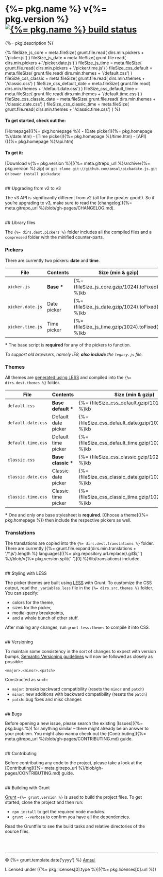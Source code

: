 # {%= pkg.name %} v{%= pkg.version %} [![{%= pkg.name %} build status](https://travis-ci.org/amsul/pickadate.js.png?branch=gh-pages)](https://travis-ci.org/amsul/pickadate.js)

{%= pkg.description %}

{%
    fileSize_js_core = meta.fileSize( grunt.file.read( dirs.min.pickers + '/picker.js') )
    fileSize_js_date = meta.fileSize( grunt.file.read( dirs.min.pickers + '/picker.date.js') )
    fileSize_js_time = meta.fileSize( grunt.file.read( dirs.min.pickers + '/picker.time.js') )
    fileSize_css_default = meta.fileSize( grunt.file.read( dirs.min.themes + '/default.css') )
    fileSize_css_classic = meta.fileSize( grunt.file.read( dirs.min.themes + '/classic.css') )
    fileSize_css_default_date = meta.fileSize( grunt.file.read( dirs.min.themes + '/default.date.css') )
    fileSize_css_default_time = meta.fileSize( grunt.file.read( dirs.min.themes + '/default.time.css') )
    fileSize_css_classic_date = meta.fileSize( grunt.file.read( dirs.min.themes + '/classic.date.css') )
    fileSize_css_classic_time = meta.fileSize( grunt.file.read( dirs.min.themes + '/classic.time.css') )
%}

#### To get started, check out the:

[Homepage]({%= pkg.homepage %}) - [Date picker]({%= pkg.homepage %}/date.htm) - [Time picker]({%= pkg.homepage %}/time.htm) - [API]({{%= pkg.homepage %}/api.htm)


#### To get it:

[Download v{%= pkg.version %}]({%= meta.gitrepo_url %}/archive/{%= pkg.version %}.zip) or `git clone git://github.com/amsul/pickadate.js.git` or `bower install pickadate`




<br>
## Upgrading from v2 to v3

The v3 API is significantly different from v2 (all for the greater good!). So if you’re upgrading to v3, make sure to read the [changelog]({%= meta.gitrepo_url %}/blob/gh-pages/CHANGELOG.md).





<br>
## Library files

The `{%= dirs.dest.pickers %}` folder includes all the compiled files and a `compressed` folder with the minified counter-parts.

### Pickers

There are currently two pickers: **date** and **time**.

File                    | Contents                 | Size (min & gzip)
----------------------- | ------------------------ | ----------------------
`picker.js`             | __Base *__               | {%= (fileSize_js_core.gzip/1024).toFixed(2) %}kb
`picker.date.js`        | Date picker              | {%= (fileSize_js_date.gzip/1024).toFixed(2) %}kb
`picker.time.js`        | Time picker              | {%= (fileSize_js_time.gzip/1024).toFixed(2) %}kb

__*__ The base script is **required** for any of the pickers to function.

_To support old browsers, namely IE8, **also include** the `legacy.js` file._


### Themes

All themes are [generated using LESS](#less-styling) and compiled into the `{%= dirs.dest.themes %}` folder.

File                    | Contents                 | Size (min & gzip)
----------------------- | ------------------------ | ----------------------
`default.css`           | __Base default *__       | {%= (fileSize_css_default.gzip/1024).toFixed(2) %}kb
`default.date.css`      | Default date picker      | {%= (fileSize_css_default_date.gzip/1024).toFixed(2) %}kb
`default.time.css`      | Default time picker      | {%= (fileSize_css_default_time.gzip/1024).toFixed(2) %}kb
`classic.css`           | __Base classic *__       | {%= (fileSize_css_classic.gzip/1024).toFixed(2) %}kb
`classic.date.css`      | Classic date picker      | {%= (fileSize_css_classic_date.gzip/1024).toFixed(2) %}kb
`classic.time.css`      | Classic time picker      | {%= (fileSize_css_classic_time.gzip/1024).toFixed(2) %}kb

__*__ One and only one base stylesheet is **required**. [Choose a theme]({%= pkg.homepage %}) then include the respective pickers as well.

### Translations

The translations are copied into the `{%= dirs.dest.translations %}` folder. There are currently [{%= grunt.file.expand(dirs.min.translations + '/*.js').length %} languages]({%= pkg.repository.url.replace(/.git$/,'') %}/blob/v{%= pkg.version.split('-')[0] %}/lib/translations) included.




<br>
<a name="less-styling"></a>
## Styling with LESS

The picker themes are built using [LESS](http://lesscss.org/) with Grunt. To customize the CSS output, read the `_variables.less` file in the `{%= dirs.src.themes %}` folder. You can specify:

- colors for the theme,
- sizes for the picker,
- media-query breakpoints,
- and a whole bunch of other stuff.


After making any changes, run `grunt less:themes` to compile it into CSS.



<br>
## Versioning

To maintain some consistency in the sort of changes to expect with version bumps, [Semantic Versioning guidelines](http://semver.org/) will now be followed as closely as possible:

`<major>.<minor>.<patch>`

Constructed as such:

- `major`: breaks backward compatibility (resets the `minor` and `patch`)
- `minor`: new additions with backward compatibility (resets the `patch`)
- `patch`: bug fixes and misc changes





<br>
## Bugs

Before opening a new issue, please search the existing [Issues]({%= pkg.bugs %}) for anything similar – there might already be an answer to your problem. You might also wanna check out the [Contributing]({%= meta.gitrepo_url %}/blob/gh-pages/CONTRIBUTING.md) guide.





<br>
## Contributing

Before contributing any code to the project, please take a look at the [Contributing]({%= meta.gitrepo_url %}/blob/gh-pages/CONTRIBUTING.md) guide.




<br>
## Building with Grunt

[Grunt](http://gruntjs.com/) `~{%= grunt.version %}` is used to build the project files. To get started, clone the project and then run:

- `npm install` to get the required node modules.
- `grunt --verbose` to confirm you have all the dependencies.


Read the Gruntfile to see the build tasks and relative directories of the source files.





<br><br>

---

© {%= grunt.template.date('yyyy') %} [Amsul](http://twitter.com/amsul_)

Licensed under [{%= pkg.licenses[0].type %}]({%= pkg.licenses[0].url %})